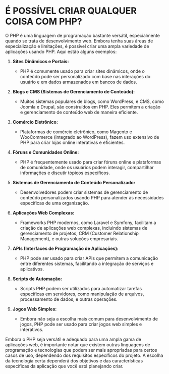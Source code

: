# É POSSÍVEL CRIAR QUALQUER COISA COM PHP?
O PHP é uma linguagem de programação bastante versátil, especialmente quando se trata de desenvolvimento web. Embora tenha suas áreas de especialização e limitações, é possível criar uma ampla variedade de aplicações usando PHP. Aqui estão alguns exemplos:

1. **Sites Dinâmicos e Portais:**
   - PHP é comumente usado para criar sites dinâmicos, onde o conteúdo pode ser personalizado com base nas interações do usuário e em dados armazenados em bancos de dados.

2. **Blogs e CMS (Sistemas de Gerenciamento de Conteúdo):**
   - Muitos sistemas populares de blogs, como WordPress, e CMS, como Joomla e Drupal, são construídos em PHP. Eles permitem a criação e gerenciamento de conteúdo web de maneira eficiente.

3. **Comércio Eletrônico:**
   - Plataformas de comércio eletrônico, como Magento e WooCommerce (integrado ao WordPress), fazem uso extensivo de PHP para criar lojas online interativas e eficientes.

4. **Fóruns e Comunidades Online:**
   - PHP é frequentemente usado para criar fóruns online e plataformas de comunidade, onde os usuários podem interagir, compartilhar informações e discutir tópicos específicos.

5. **Sistemas de Gerenciamento de Conteúdo Personalizado:**
   - Desenvolvedores podem criar sistemas de gerenciamento de conteúdo personalizados usando PHP para atender às necessidades específicas de uma organização.

6. **Aplicações Web Complexas:**
   - Frameworks PHP modernos, como Laravel e Symfony, facilitam a criação de aplicações web complexas, incluindo sistemas de gerenciamento de projetos, CRM (Customer Relationship Management), e outras soluções empresariais.

7. **APIs (Interfaces de Programação de Aplicações):**
   - PHP pode ser usado para criar APIs que permitem a comunicação entre diferentes sistemas, facilitando a integração de serviços e aplicativos.

8. **Scripts de Automação:**
   - Scripts PHP podem ser utilizados para automatizar tarefas específicas em servidores, como manipulação de arquivos, processamento de dados, e outras operações.

9. **Jogos Web Simples:**
   - Embora não seja a escolha mais comum para desenvolvimento de jogos, PHP pode ser usado para criar jogos web simples e interativos.

Embora o PHP seja versátil e adequado para uma ampla gama de aplicações web, é importante notar que existem outras linguagens de programação e tecnologias que podem ser mais apropriadas para certos casos de uso, dependendo dos requisitos específicos do projeto. A escolha da tecnologia certa dependerá dos objetivos e das características específicas da aplicação que você está planejando criar.